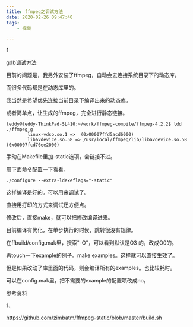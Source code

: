 ```yaml
---
title: ffmpeg之调试方法
date: 2020-02-26 09:47:40
tags:
	- 视频

---
```


1

gdb调试方法

目前的问题是，我另外安装了ffmpeg，自动会去连接系统目录下的动态库。

而很多代码都是在动态库里的。

我当然是希望优先连接当前目录下编译出来的动态库。

或者简单点，让生成的ffmpeg，完全进行静态链接。

```
teddy@teddy-ThinkPad-SL410:~/work/ffmpeg-compile/ffmpeg-4.2.2$ ldd ./ffmpeg_g
        linux-vdso.so.1 =>  (0x00007ffd5acd6000)
        libavdevice.so.58 => /usr/local/ffmpeg/lib/libavdevice.so.58 (0x00007fcd76ee2000)
```

手动在Makefile里加-static选项，会链接不过。

用下面命令配置一下看看。

```
./configure --extra-ldexeflags="-static"
```

这样编译是好的。可以用来调试了。

直接用打印的方式来调试还方便点。

修改后，直接make，就可以把修改编译进来。

目前编译有优化，在单步执行的时候，跳转很没有规律。

在ffbuild/config.mak里，搜索"-O"，可以看到默认是O3 的，改成O0的。

再touch一下example的例子。make examples。这样就可以直接生效了。

但是如果改动了库里面的代码，则会编译所有的examples。也比较耗时。

可以在config.mak里，把不需要的example的配置项改成no。





参考资料 

1、

https://github.com/zimbatm/ffmpeg-static/blob/master/build.sh